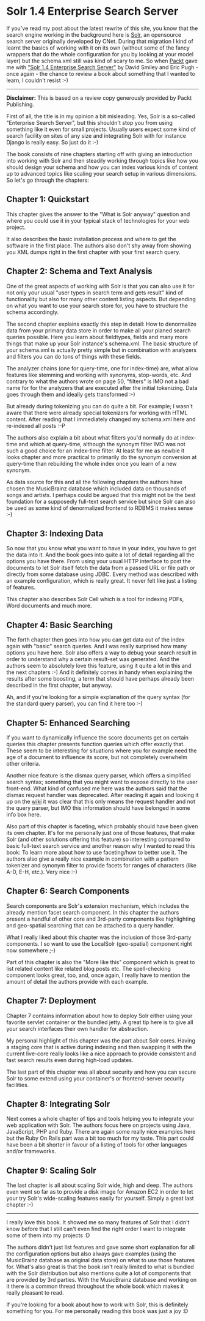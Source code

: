 # Solr 1.4 Enterprise Search Server

If you've read my post about the latest rewrite of this site, you know that
the search engine working in the background here is
[Solr](http://lucene.apache.org/solr/), an opensource search server originally
developed by CNet. During that migration I kind of learnt the basics of
working with it on its own (without some of the fancy wrappers that do the
whole configuration for you by looking at your model layer) but the schema.xml
still was kind of scary to me. So when [Packt](http://www.packtpub.com/) gave
me with ["Solr 1.4 Enterprise Search
Server"](https://www.packtpub.com/solr-1-4-enterprise-search-server/book) by
David Smiley and Eric Pugh - once again - the chance to review a book about
something that I wanted to learn, I couldn't resist :-)

----------------------------

**Disclaimer:** This is based on a review copy generously provided by
Packt Publishing.

First of all, the title is in my opinion a bit misleading. Yes, Solr
is a so-called "Enterprise Search Server", but this shouldn't stop you
from using something like it even for small projects. Usually users
expect some kind of search facility on sites of any size and integrating
Solr with for instance Django is really easy. So just do it :-)

The book consists of nine chapters starting off with giving an introduction
into working with Solr and then steadily working through topics like how
you should design your schema and how you can index various kinds of
content up to advanced topics like scaling your search setup in various
dimensions. So let's go through the chapters:

## Chapter 1: Quickstart

This chapter gives the answer to the "What is Solr anyway" question and
where you could use it in your typical stack of technologies for your
web project.

It also describes the basic installation process and where to get the
software in the first place. The authors also don't shy away from showing
you XML dumps right in the first chapter with your first search query.

## Chapter 2: Schema and Text Analysis

One of the great aspects of working with Solr is that you can also use it
for not only your usual "user types in search term and gets result" kind
of functionality but also for many other content listing aspects. But depending
on what you want to use your search store for, you have to structure the
schema accordingly.

The second chapter explains exactly this step in detail: How to denormalize
data from your primary data store in order to make all your planed search
queries possible. Here you learn about fieldtypes, fields and many more things
that make up your Solr instance's schema.xml. The basic structure of your
schema.xml is actually pretty simple but in combination with analyzers and
filters you can do tons of things with these fields.

The analyzer chains (one for query-time, one for index-time) are, what allow
features like stemming and working with synonyms, stop-words, etc. And
contrary to what the authors wrote on page 50, "filters" is IMO not a bad name
for for the analyzers that are executed after the initial tokenizing.  Data
goes through them and ideally gets transformed :-)

But already during tokenizing you can do quite a bit. For example; I wasn't
aware that there were already special tokenizers for working with HTML
content. After reading that I immediately changed my schema.xml here and
re-indexed all posts :-P

The authors also explain a bit about what filters you'd normally do at
index-time and which at query-time, although the synonym filter IMO was
not such a good choice for an index-time filter. At least for me as newbie
it looks chapter and more practical to primarily do the synonym conversion
at query-time than rebuilding the whole index once you learn of a new
synonym.

As data source for this and all the following chapters the authors have chosen
the MusicBrainz database which included data on thousands of songs and
artists. I perhaps could be argued that this might not be the best foundation
for a supposedly full-text search service but since Solr can also be used as
some kind of denormalized frontend to RDBMS it makes sense :-)

## Chapter 3: Indexing Data

So now that you know what you want to have in your index, you have to get the
data into it. And the book goes into quite a lot of detail regarding all the
options you have there. From using your usual HTTP interface to post the
documents to let Solr itself fetch the data from a passed URL or file path
or directly from some database using JDBC. Every method was described with
an example configuration, which is really great. It never felt like just
a listing of features.

This chapter also describes Solr Cell which is a tool for indexing PDFs,
Word documents and much more.

## Chapter 4: Basic Searching

The forth chapter then goes into how you can get data out of the index again
with "basic" search queries. And I was really surprised how many options
you have here. Solr also offers a way to debug your search result in order
to understand why a certain result-set was generated. And the authors seem
to absolutely love this feature, using it quite a lot in this and the next
chapters :-) And it definitely comes in handy when explaining the results
after some boosting, a term that should have perhaps already been described
in the first chapter, but anyway.

Ah, and if you're looking for a simple explanation of the query syntax (for
the standard query parser), you can find it here too :-)

## Chapter 5: Enhanced Searching

If you want to dynamically influence the score documents get on certain
queries this chapter presents function queries which offer exactly that. These
seem to be interesting for situations where you for example need the age of a
document to influence its score, but not completely overwhelm other criteria.

Another nice feature is the dismax query parser, which offers a simplified
search syntax; something that you might want to expose directly to the
user front-end. What kind of confused me here was the authors said
that the dismax request handler was deprecated. After reading it again and
looking it up on the [wiki](http://wiki.apache.org/solr/DisMaxRequestHandler)
it was clear that this only means the request handler and not the query
parser, but IMO this information should have belonged in some info box
here.

Also part of this chapter is faceting, which probably should have been given
its own chapter. It's for me personally just one of those features, that make
Solr (and other solutions offering this feature) so interesting compared to
basic full-text search service and another reason why I wanted to read this
book: To learn more about how to use faceting/how to better use it. The
authors also give a really nice example in combination with a pattern
tokenizer and synonym filter to provide facets for ranges of characters (like
A-D, E-H, etc.). Very nice :-)

## Chapter 6: Search Components

Search components are Solr's extension mechanism, which includes the already
mention facet search component. In this chapter the authors present a handful
of other core and 3rd-party components like highlighting and geo-spatial
searching that can be attached to a query handler.

What I really liked about this chapter was the inclusion of those 3rd-party
components. I so want to use the LocalSolr (geo-spatial) component right now
somewhere ;-)

Part of this chapter is also the "More like this" component which is great to
list related content like related blog posts etc. The spell-checking component
looks great, too, and, once again, I really have to mention the amount of
detail the authors provide with each example.

## Chapter 7: Deployment

Chapter 7 contains information about how to deploy Solr either using your
favorite servlet container or the bundled jetty. A great tip here is to
give all your search interfaces their own handler for abstraction.

My personal highlight of this chapter was the part about Solr cores. Having a
staging core that is active during indexing and then swapping it with the
current live-core really looks like a nice approach to provide consistent and
fast search results even during high-load updates.

The last part of this chapter was all about security and how you can secure
Solr to some extend using your container's or frontend-server security
facilities.

## Chapter 8: Integrating Solr

Next comes a whole chapter of tips and tools helping you to integrate
your web application with Solr. The authors focus here on projects using
Java, JavaScript, PHP and Ruby. There are again some really nice examples here
but the Ruby On Rails part was a bit too much for my taste. This part could
have been a bit shorter in favour of a listing of tools for other languages
and/or frameworks.

## Chapter 9: Scaling Solr

The last chapter is all about scaling Solr wide, high and deep. The authors
even went so far as to provide a disk image for Amazon EC2 in order to let
your try Solr's wide-scaling features easily for yourself. Simply a great last
chapter :-)

------------------------------

I really love this book. It showed me so many features of Solr that I didn't
know before that I still can't even find the right order I want to integrate
some of them into my projects :D

The authors didn't just list features and gave some short explanation for all
the configuration options but also always gave examples (using the MusicBrainz
database as original data store) on what to use those features for. What's
also great is that the book isn't really limited to what is bundled with the
Solr distribution but also mentions quite a lot of components that are
provided by 3rd parties. With the MusicBrainz database and working on it there
is a common thread throughout the whole book which makes it really pleasant to
read.

If you're looking for a book about how to work with Solr, this is definitely
something for you. For me personally reading this book was just a joy :D
